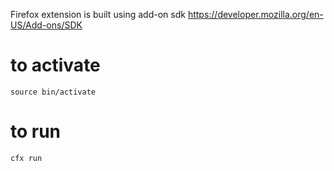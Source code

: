 Firefox extension is built using add-on sdk https://developer.mozilla.org/en-US/Add-ons/SDK

# to activate
``source bin/activate``

# to run
``cfx run``